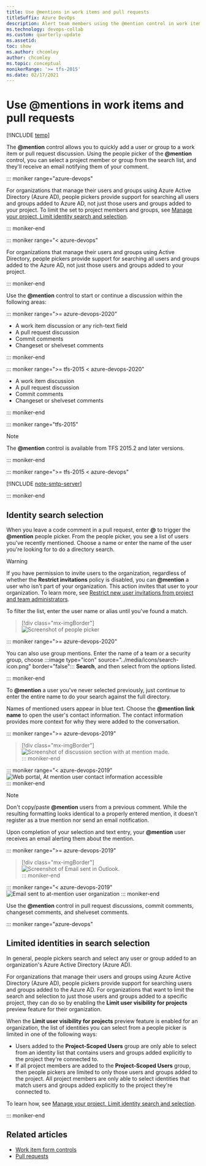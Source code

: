 ```yaml
---
title: Use @mentions in work items and pull requests 
titleSuffix: Azure DevOps 
description: Alert team members using the @mention control in work items and pull requests 
ms.technology: devops-collab
ms.custom: quarterly-update
ms.assetid: 
toc: show
ms.author: chcomley
author: chcomley
ms.topic: conceptual
monikerRange: '>= tfs-2015'
ms.date: 02/17/2021 
--- 
```


# Use &#64;mentions in work items and pull requests

[!INCLUDE [temp](../includes/version-ts-tfs-2015-2016.md)]

The **@mention** control allows you to quickly add a user or group to a work item or pull request discussion. Using the people picker of the **@mention** control, you can select a project member or group from the search list, and they'll receive an email notifying them of your comment. 

::: moniker range="azure-devops"

For organizations that manage their users and groups using Azure Active Directory (Azure AD), people pickers provide support for searching all users and groups added to Azure AD, not just those users and groups added to your project. To limit the set to project members and groups, see [Manage your project, Limit identity search and selection](../user-guide/project-admin-tutorial.md#limit-identity-selection).  

::: moniker-end

::: moniker range="< azure-devops"

For organizations that manage their users and groups using Active Directory, people pickers provide support for searching all users and groups added to the Azure AD, not just those users and groups added to your project.  

::: moniker-end

Use the **@mention** control to start or continue a discussion within the following areas:

::: moniker range=">= azure-devops-2020"

- A work item discussion or any rich-text field
- A pull request discussion
- Commit comments
- Changeset or shelveset comments

::: moniker-end

::: moniker range=">= tfs-2015 < azure-devops-2020"

- A work item discussion 
- A pull request discussion
- Commit comments
- Changeset or shelveset comments

::: moniker-end

::: moniker range="tfs-2015"

> [!NOTE]
> The <strong>@mention</strong> control is available from TFS 2015.2 and later versions.

::: moniker-end

<a id="mention-person-id">  </a>

::: moniker range=">= tfs-2015 < azure-devops"

[!INCLUDE [note-smtp-server](includes/note-smtp-server.md)]

::: moniker-end

## Identity search selection

When you leave a code comment in a pull request, enter **\@** to trigger the **\@mention** people picker. From the people picker, you see a list of users you've recently mentioned. Choose a name or enter the name of the user you're looking for to do a directory search. 

> [!WARNING]
> If you have permission to invite users to the organization, regardless of whether the **Restrict invitations** policy is disabled, you can **@mention** a user who isn't part of your organization. This action invites that user to your organization. To learn more, see [Restrict new user invitations from project and team administrators](../organizations/security/restrict-invitations.md). 

To filter the list, enter the user name or alias until you've found a match.
 
> [!div class="mx-imgBorder"]  
> ![Screenshot of people picker](media/at-mention/identity-selector.png)  

::: moniker range=">= azure-devops-2020"

You can also use group mentions. Enter the name of a team or a security group, choose :::image type="icon" source="../media/icons/search-icon.png" border="false"::: **Search**, and then select from the options listed.

::: moniker-end

To **\@mention** a user you've never selected previously, just continue to enter the entire name to do your search against the full directory.  

Names of mentioned users appear in blue text. Choose the **\@mention link name** to open the user's contact information. The contact information provides more context for why they were added to the conversation.  

::: moniker range=">= azure-devops-2019"
> [!div class="mx-imgBorder"]  
> ![Screenshot of discussion section with at mention made.](media/at-mention/at-mention-discussion.png)  
::: moniker-end

::: moniker range="< azure-devops-2019"
![Web portal, At mention user contact information accessible](media/at-mention-link-to-user-contact-card.png)  
::: moniker-end


> [!NOTE]
> Don't copy/paste **\@mention** users from a previous comment. While the resulting formatting looks identical to a properly entered mention, it doesn't register as a true mention nor send an email notification.


Upon completion of your selection and text entry, your **@mention** user receives an email alerting them about the mention.  

::: moniker range=">= azure-devops-2019"
> [!div class="mx-imgBorder"]  
> ![Screenshot of Email sent in Outlook.](media/at-mention/at-mention-work-item.png)  
::: moniker-end

::: moniker range="< azure-devops-2019"
![Email sent to at-mention user organization](media/mail-to-at-mention-user.png)
::: moniker-end


Use the **\@mention** control in pull request discussions, commit comments, changeset comments, and shelveset comments.



::: moniker range="azure-devops"

## Limited identities in search selection  

In general, people pickers search and select any user or group added to an organization's Azure Active Directory (Azure AD). 

For organizations that manage their users and groups using Azure Active Directory (Azure AD), people pickers provide support for searching users and groups added to the Azure AD. For organizations that want to limit the search and selection to just those users and groups added to a specific project, they can do so by enabling the **Limit user visibility for projects** preview feature for their organization. 

When the **Limit user visibility for projects** preview feature is enabled for an organization, the list of identities you can select from a people picker is limited in one of the following ways: 

- Users added to the **Project-Scoped Users** group are only able to select from an identity list that contains users and groups added explicitly to the project they're connected to. 
- If all project members are added to the **Project-Scoped Users** group, then people pickers are limited to only those users and groups added to the project. All project members are only able to select identities that match users and groups added explicitly to the project they're connected to. 
  
To learn how, see [Manage your project, Limit identity search and selection](../user-guide/project-admin-tutorial.md#limit-identity-selection). 

::: moniker-end


## Related articles

- [Work item form controls](../boards/work-items/work-item-form-controls.md)  
- [Pull requests](../repos/git/pull-requests.md)
